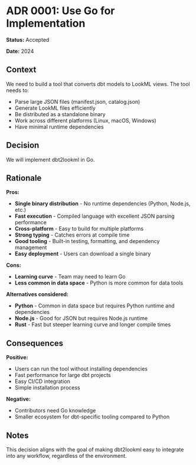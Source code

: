 # ADR 0001: Use Go for Implementation

**Status:** Accepted

**Date:** 2024

## Context

We need to build a tool that converts dbt models to LookML views. The tool needs to:
- Parse large JSON files (manifest.json, catalog.json)
- Generate LookML files efficiently
- Be distributed as a standalone binary
- Work across different platforms (Linux, macOS, Windows)
- Have minimal runtime dependencies

## Decision

We will implement dbt2lookml in Go.

## Rationale

**Pros:**
- **Single binary distribution** - No runtime dependencies (Python, Node.js, etc.)
- **Fast execution** - Compiled language with excellent JSON parsing performance
- **Cross-platform** - Easy to build for multiple platforms
- **Strong typing** - Catches errors at compile time
- **Good tooling** - Built-in testing, formatting, and dependency management
- **Easy deployment** - Users can download a single binary

**Cons:**
- **Learning curve** - Team may need to learn Go
- **Less common in data space** - Python is more common for data tools

**Alternatives considered:**
- **Python** - Common in data space but requires Python runtime and dependencies
- **Node.js** - Good for JSON but requires Node.js runtime
- **Rust** - Fast but steeper learning curve and longer compile times

## Consequences

**Positive:**
- Users can run the tool without installing dependencies
- Fast performance for large dbt projects
- Easy CI/CD integration
- Simple installation process

**Negative:**
- Contributors need Go knowledge
- Smaller ecosystem for dbt-specific tooling compared to Python

## Notes

This decision aligns with the goal of making dbt2lookml easy to integrate into any workflow, regardless of the environment.
